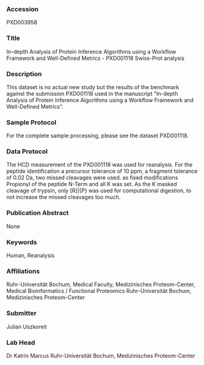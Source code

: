 ### Accession
PXD003958

### Title
In-depth Analysis of Protein Inference Algorithms using a Workflow Framework and Well-Defined Metrics - PXD001118 Swiss-Prot analysis

### Description
This dataset is no actual new study but the results of the benchmark against the submission PXD001118 used in the manuscript "In-depth Analysis of Protein Inference Algorithms using a Workflow Framework and Well-Defined Metrics".

### Sample Protocol
For the complete sample processing, please see the dataset PXD001118.

### Data Protocol
The HCD measurement of the PXD001118 was used for reanalysis. For the peptide identification a precursor tolerance of 10 ppm, a fragment tolerance of 0.02 Da, two missed cleavages were used. as fixed modifications Propionyl of the peptide N-Term and all K was set. As the K masked cleavage of trypsin, only [R]|{P} was used for computational digestion, to not increase the missed cleavages too much.

### Publication Abstract
None

### Keywords
Human, Reanalysis

### Affiliations
Ruhr-Universität Bochum,
Medical Faculty,
Medizinisches Proteom-Center, Medical Bioinformatics / Functional Proteomics
Ruhr-Universität Bochum, Medizinisches Proteom-Center

### Submitter
Julian Uszkoreit

### Lab Head
Dr Katrin Marcus
Ruhr-Universität Bochum, Medizinisches Proteom-Center


